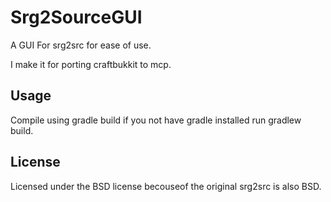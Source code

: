 Srg2SourceGUI
===============

A GUI For srg2src for ease of use.

I make it for porting craftbukkit to mcp.

## Usage

Compile using gradle build if you not have gradle installed run gradlew build.

## License

Licensed under the BSD license becouseof the original srg2src is also BSD.
